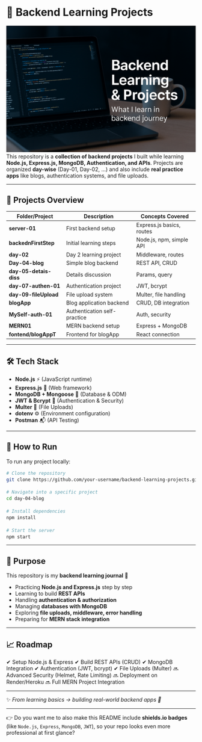 # 🚀 Backend Learning Projects

![alt text](backendImff.png)
This repository is a **collection of backend projects** I built while learning **Node.js, Express.js, MongoDB, Authentication, and APIs**.
Projects are organized **day-wise** (Day-01, Day-02, …) and also include **real practice apps** like blogs, authentication systems, and file uploads.

---

## 📂 Projects Overview

| Folder/Project         | Description                  | Concepts Covered          |
| ---------------------- | ---------------------------- | ------------------------- |
| **server-01**          | First backend setup          | Express.js basics, routes |
| **backednFirstStep**   | Initial learning steps       | Node.js, npm, simple API  |
| **day-02**             | Day 2 learning project       | Middleware, routes        |
| **Day-04-blog**        | Simple blog backend          | REST API, CRUD            |
| **day-05-detais-diss** | Details discussion           | Params, query             |
| **day-07-authen-01**   | Authentication project       | JWT, bcrypt               |
| **day-09-fileUpload**  | File upload system           | Multer, file handling     |
| **blogApp**            | Blog application backend     | CRUD, DB integration      |
| **MySelf-auth-01**     | Authentication self-practice | Auth, security            |
| **MERN01**             | MERN backend setup           | Express + MongoDB         |
| **fontend/blogAppT**   | Frontend for blogApp         | React connection          |

---

## 🛠️ Tech Stack

- **Node.js** ⚡ (JavaScript runtime)
- **Express.js** 🚏 (Web framework)
- **MongoDB + Mongoose** 🍃 (Database & ODM)
- **JWT & Bcrypt** 🔐 (Authentication & Security)
- **Multer** 📂 (File Uploads)
- **dotenv** ⚙ (Environment configuration)
- **Postman** 📬 (API Testing)

---

## 🚀 How to Run

To run any project locally:

```bash
# Clone the repository
git clone https://github.com/your-username/backend-learning-projects.git

# Navigate into a specific project
cd day-04-blog

# Install dependencies
npm install

# Start the server
npm start
```

---

## 📌 Purpose

This repository is my **backend learning journal** 📝

- Practicing **Node.js and Express.js** step by step
- Learning to build **REST APIs**
- Handling **authentication & authorization**
- Managing **databases with MongoDB**
- Exploring **file uploads, middleware, error handling**
- Preparing for **MERN stack integration**

---

## 📈 Roadmap

✔ Setup Node.js & Express
✔ Build REST APIs (CRUD)
✔ MongoDB Integration
✔ Authentication (JWT, bcrypt)
✔ File Uploads (Multer)
🔜 Advanced Security (Helmet, Rate Limiting)
🔜 Deployment on Render/Heroku
🔜 Full MERN Project Integration

---

✨ _From learning basics → building real-world backend apps 🚀_

---

👉 Do you want me to also make this README include **shields.io badges** (like `Node.js`, `Express`, `MongoDB`, `JWT`), so your repo looks even more professional at first glance?
